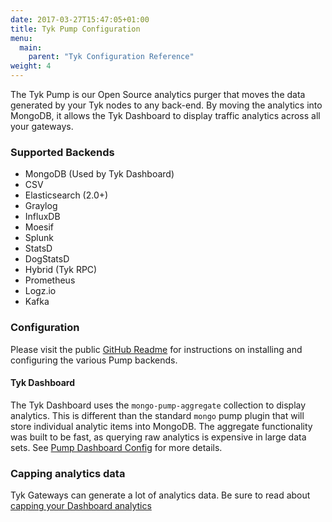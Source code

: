 ```yaml
---
date: 2017-03-27T15:47:05+01:00
title: Tyk Pump Configuration
menu:
  main:
    parent: "Tyk Configuration Reference"
weight: 4
---
```


The Tyk Pump is our Open Source analytics purger that moves the data generated by your Tyk nodes to any back-end.  By moving the analytics into MongoDB, it allows the Tyk Dashboard to display traffic analytics across all your gateways.

### Supported Backends
- MongoDB (Used by Tyk Dashboard)
- CSV
- Elasticsearch (2.0+)
- Graylog
- InfluxDB
- Moesif
- Splunk
- StatsD
- DogStatsD
- Hybrid (Tyk RPC)
- Prometheus
- Logz.io
- Kafka

### Configuration

Please visit the public [GitHub Readme](https://github.com/TykTechnologies/tyk-pump) for instructions on installing and configuring the various Pump backends.

#### Tyk Dashboard

The Tyk Dashboard uses the `mongo-pump-aggregate` collection to display analytics. This is different than the standard `mongo` pump plugin that will store individual analytic items into MongoDB. The aggregate functionality was built to be fast, as querying raw analytics is expensive in large data sets. See [Pump Dashboard Config](/docs/tyk-configuration-reference/tyk-pump-dashboard-config/) for more details.

### Capping analytics data

Tyk Gateways can generate a lot of analytics data. Be sure to read about [capping your Dashboard analytics](/docs/analytics-and-reporting/capping-analytics-data-storage/)